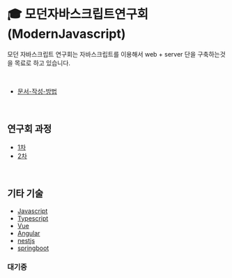 
# :mortar_board: 모던자바스크립트연구회(ModernJavascript)

모던 자바스크립트 연구회는 자바스크립트를 이용해서 web + server 단을 구축하는것을 목료로 하고 있습니다.

<br>



* [문서-작성-방법](document/@Rule/문서-작성-방법.md)


<br>


## 연구회 과정

* [1차](document/blog/README.md)
* [2차](document/shoppingmall/README.md)

<br>

## 기타 기술 
* [Javascript](document/Javascript/README.md)
* [Typescript](document/Jquery/README.md)
* [Vue](document/Vue/README.md)
* [Angular](document/Angular/README.md)
* [nestjs](document/nestjs/README.md)
* [springboot](document/springboot/README.md)


### 대기중




